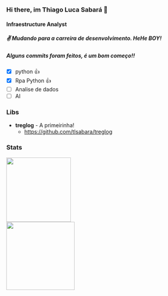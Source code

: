 ### Hi there, im Thiago Luca Sabará 👋
#### Infraestructure Analyst
##### ✌ Mudando para a carreira de desenvolvimento. HeHe BOY!
##### Alguns commits foram feitos, é um bom começo!! 
 - [x] python :+1:
 - [x] Rpa Python :+1:
 - [ ] Analise de dados
 - [ ] AI
### Libs
* **treglog** - A primeirinha!
  * https://github.com/tlsabara/treglog

### Stats
<div align="left">
  <a href="https://www.linkedin.com/in/tlsabara/">
  <img height="170em" src="https://github-readme-stats.vercel.app/api?username=tlsabara&show_icons=true&theme=slateorange&include_all_commits=true&count_private=true"/>
  <br>
  <img height="180em" src="https://github-readme-stats.vercel.app/api/top-langs/?username=tlsabara&langs_count=10&theme=slateorange"/>
</div>

